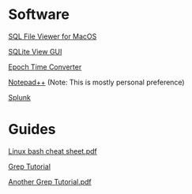 # Software

<a href = "https://www.sqlprostudio.com" target = "_self">SQL File Viewer for MacOS</a>

<a href = "https://inloop.github.io/sqlite-viewer/" target = "_self">SQLite View GUI</a>

<a href = "http://www.vk2zay.net/calculators/epochTimeConverter.php" target = "_self">Epoch Time Converter</a>

<a href = "https://notepad-plus-plus.org/downloads/" target = "_self">Notepad++</a> (Note: This is mostly personal preference)

<a href = "https://www.splunk.com/" target = "_self">Splunk</a>

# Guides

[Linux bash cheat sheet.pdf](https://github.com/NataIeigh/NCL/files/7602401/Linux_bash_cheat_sheet-1.pdf)

<a href = "https://regexone.com/" target = "_self">Grep Tutorial</a> 

[Another Grep Tutorial.pdf](https://github.com/NataIeigh/NCL/files/7602426/33929.pdf)
